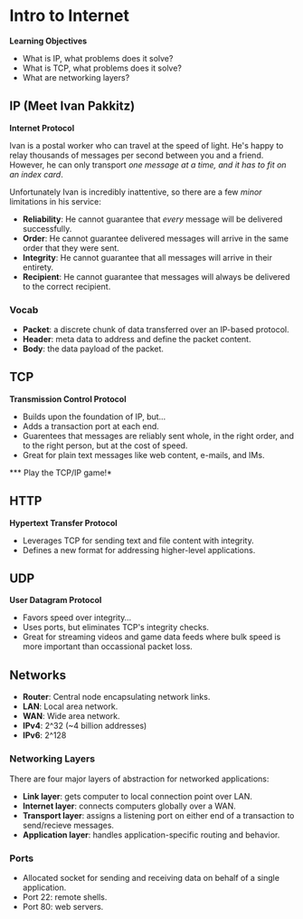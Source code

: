 # Intro to Internet

**Learning Objectives**

- What is IP, what problems does it solve?
- What is TCP, what problems does it solve?
- What are networking layers?

## IP (Meet Ivan Pakkitz)

**Internet Protocol**
Ivan is a postal worker who can travel at the speed of light. He's happy to relay thousands of messages per second between you and a friend. However, he can only transport *one message at a time, and it has to fit on an index card*.
Unfortunately Ivan is incredibly inattentive, so there are a few *minor* limitations in his service:

- **Reliability**: He cannot guarantee that *every* message will be delivered successfully.- **Order**: He cannot guarantee delivered messages will arrive in the same order that they were sent.
- **Integrity**: He cannot guarantee that all messages will arrive in their entirety.
- **Recipient**: He cannot guarantee that messages will always be delivered to the correct recipient.

### Vocab

* **Packet**: a discrete chunk of data transferred over an IP-based protocol.
* **Header**: meta data to address and define the packet content.
* **Body**: the data payload of the packet.

## TCP

**Transmission Control Protocol**

- Builds upon the foundation of IP, but…
- Adds a transaction port at each end.
- Guarentees that messages are reliably sent whole, in the right order, and to the right person, but at the cost of speed.
- Great for plain text messages like web content, e-mails, and IMs.

*** Play the TCP/IP game!*

## HTTP

**Hypertext Transfer Protocol**

- Leverages TCP for sending text and file content with integrity.
- Defines a new format for addressing higher-level applications.

## UDP

**User Datagram Protocol**

- Favors speed over integrity…
- Uses ports, but eliminates TCP's integrity checks.
- Great for streaming videos and game data feeds where bulk speed is more important than occassional packet loss.

## Networks

- **Router**: Central node encapsulating network links.
- **LAN**: Local area network.
- **WAN**: Wide area network.
- **IPv4**: 2^32 (~4 billion addresses)
- **IPv6**: 2^128

### Networking Layers

There are four major layers of abstraction for networked applications:

* **Link layer**: gets computer to local connection point over LAN.
* **Internet layer**: connects computers globally over a WAN.
* **Transport layer**: assigns a listening port on either end of a transaction to send/recieve messages.
* **Application layer**: handles application-specific routing and behavior.
 
### Ports

- Allocated socket for sending and receiving data on behalf of a single application.
- Port 22: remote shells.
- Port 80: web servers.